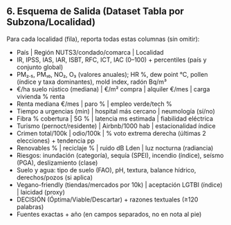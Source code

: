 ## 6. Esquema de Salida (Dataset Tabla por Subzona/Localidad)
Para cada localidad (fila), reporta todas estas columnas (sin omitir):

*   País | Región NUTS3/condado/comarca | Localidad
*   IR, IPSS, IAS, IAR, ISBT, RFC, ICT, IAC (0–100) + percentiles (país y conjunto global)
*   PM₂.₅, PM₁₀, NO₂, O₃ (valores anuales); HR %, dew point °C, pollen (índice y taxa dominantes), mold index, radón Bq/m³
*   €/ha suelo rústico (mediana) | €/m² compra | alquiler €/mes | carga vivienda % renta
*   Renta mediana €/mes | paro % | empleo verde/tech %
*   Tiempo a urgencias (min) | hospital más cercano | neumología (sí/no)
*   Fibra % cobertura | 5G % | latencia ms estimada | fiabilidad eléctrica
*   Turismo (pernoct/residente) | Airbnb/1000 hab | estacionalidad índice
*   Crimen total/100k | odio/100k | % voto extrema derecha (últimas 2 elecciones) + tendencia pp
*   Renovables % | reciclaje % | ruido dB Lden | luz nocturna (radiancia)
*   Riesgos: inundación (categoría), sequía (SPEI), incendio (índice), seísmo (PGA), deslizamiento (clase)
*   Suelo y agua: tipo de suelo (FAO), pH, textura, balance hídrico, derechos/pozos (si aplica)
*   Vegano-friendly (tiendas/mercados por 10k) | aceptación LGTBI (índice) | laicidad (proxy)
*   DECISIÓN (Óptima/Viable/Descartar) + razones textuales (≥120 palabras)
*   Fuentes exactas + año (en campos separados, no en nota al pie)





